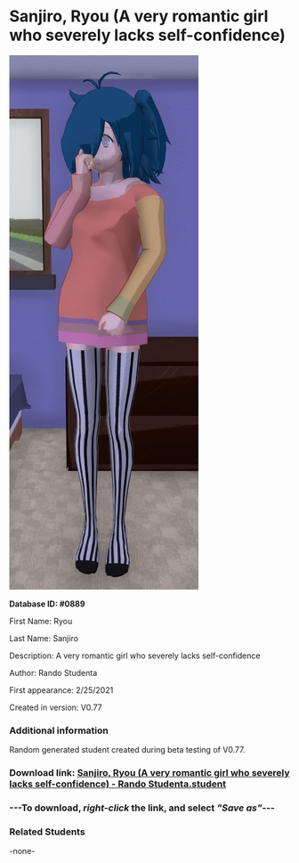 # Sanjiro, Ryou (A very romantic girl who severely lacks self-confidence)

<img src="../../Files/Images/Sanjiro, Ryou (A very romantic girl who severely lacks self-confidence).png" title="Sanjiro, Ryou (A very romantic girl who severely lacks self-confidence) - Rando Studenta">

**Database ID: #0889**

First Name: Ryou

Last Name: Sanjiro

Description: A very romantic girl who severely lacks self-confidence

Author: Rando Studenta

First appearance: 2/25/2021

Created in version: V0.77

### Additional information

Random generated student created during beta testing of V0.77.

### Download link: <a href="https://raw.githubusercontent.com/Arbiter1223/Daigaku-Gurashi-Custom-Students/master/Files/Student%20Files/Sanjiro%2C%20Ryou%20(A%20very%20romantic%20girl%20who%20severely%20lacks%20self-confidence)%20-%20Rando%20Studenta.student">Sanjiro, Ryou (A very romantic girl who severely lacks self-confidence) - Rando Studenta.student</a>

### ---**To download, _right-click_ the link, and select _"Save as"_**---

### Related Students

-none-

